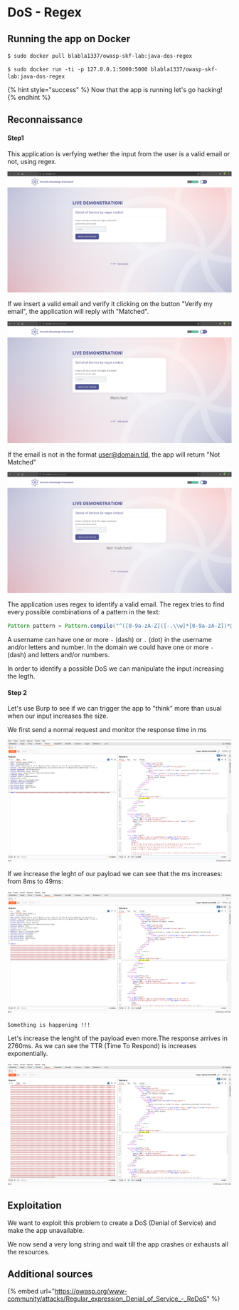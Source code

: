 # DoS - Regex

## Running the app on Docker

```
$ sudo docker pull blabla1337/owasp-skf-lab:java-dos-regex
```

```
$ sudo docker run -ti -p 127.0.0.1:5000:5000 blabla1337/owasp-skf-lab:java-dos-regex
```

{% hint style="success" %}
Now that the app is running let's go hacking!
{% endhint %}

## Reconnaissance

#### Step1

This application is verfying wether the input from the user is a valid email or not, using regex.

![](https://raw.githubusercontent.com/blabla1337/skf-labs/master/.gitbook/assets/python/DOS-Regex/1.png)

If we insert a valid email and verify it clicking on the button "Verify my email", the application will reply with "Matched".

![](https://raw.githubusercontent.com/blabla1337/skf-labs/master/.gitbook/assets/python/DOS-Regex/2.png)

If the email is not in the format user@domain.tld, the app will return "Not Matched"

![](https://raw.githubusercontent.com/blabla1337/skf-labs/master/.gitbook/assets/python/DOS-Regex/3.png)

The application uses regex to identify a valid email. The regex tries to find every possible combinations of a pattern in the text:

```java
Pattern pattern = Pattern.compile("^([0-9a-zA-Z]([-.\\w]*[0-9a-zA-Z])*@{1}([0-9a-zA-Z][-\\w]*[0-9a-zA-Z]\\.)+[a-zA-Z]{2,9})$", Pattern.CASE_INSENSITIVE);
```

A username can have one or more `-` (dash) or `.` (dot) in the username and/or letters and number. In the domain we could have one or more `-` (dash) and letters and/or numbers.

In order to identify a possible DoS we can manipulate the input increasing the legth.

#### Step 2

Let's use Burp to see if we can trigger the app to "think" more than usual when our input increases the size.

We first send a normal request and monitor the response time in ms

![](https://raw.githubusercontent.com/blabla1337/skf-labs/master/.gitbook/assets/java/DOS-Regex/4.png)

If we increase the leght of our payload we can see that the ms increases: from 8ms to 49ms:

![](https://raw.githubusercontent.com/blabla1337/skf-labs/master/.gitbook/assets/java/DOS-Regex/5.png)

```
Something is happening !!!
```

Let's increase the lenght of the payload even more.The response arrives in 2760ms. As we can see the TTR (Time To Respond) is increases exponentially.

![](https://raw.githubusercontent.com/blabla1337/skf-labs/master/.gitbook/assets/java/DOS-Regex/6.png)

## Exploitation

We want to exploit this problem to create a DoS (Denial of Service) and make the app unavailable.

We now send a very long string and wait till the app crashes or exhausts all the resources.

## Additional sources

{% embed url="https://owasp.org/www-community/attacks/Regular_expression_Denial_of_Service_-_ReDoS" %}

